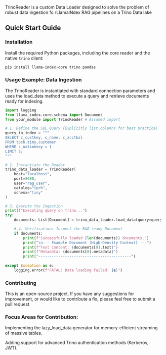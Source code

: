 
TrinoReader is a custom Data Loader designed to solve the problem of robust data ingestion fo rLlamaiNdex RAG pipelines on a Trino Data lake



## Quick Start Guide

### Installation

Install the required Python packages, including the core reader and the native `trino` client:

```bash
pip install llama-index-core trino pandas
```
### Usage Example: Data Ingestion

The TrinoReader is instantiated with standard connection parameters and uses the load_data method to execute a query and retrieve documents ready for indexing.


``` Python
import logging
from llama_index.core.schema import Document
from your_module import TrinoReader # Assumed import

# 1. Define the SQL Query (Explicitly list columns for best practice)
query_to_index = """
SELECT c_custkey, c_name, c_acctbal
FROM tpch.tiny.customer
WHERE c_nationkey = 1
LIMIT 5;
"""

# 2. Instantiate the Reader
trino_data_loader = TrinoReader(
    host="localhost", 
    port=8080, 
    user="rag_user", 
    catalog="tpch",
    schema="tiny"
)

# 3. Execute the Ingestion
print(f"Executing query on Trino...")
try:
    documents: List[Document] = trino_data_loader.load_data(query=query_to_index)

    # 4. Verification: Inspect the RAG-ready Document
    if documents:
        print(f"Successfully loaded {len(documents)} documents.")
        print("\n--- Example Document (High-Density Context) ---")
        print(f"Text Content: {documents[0].text}")
        print(f"Metadata: {documents[0].metadata}")
        print("------------------------------------------")
        
except Exception as e:
    logging.error(f"FATAL: Data loading failed: {e}")

```

### Contributing
This is an open-source project. If you have any suggestions for improvement, or would like to contribute a fix, please feel free to submit a pull request.

### Focus Areas for Contribution:

Implementing the lazy_load_data generator for memory-efficient streaming of massive tables.

Adding support for advanced Trino authentication methods (Kerberos, JWT).